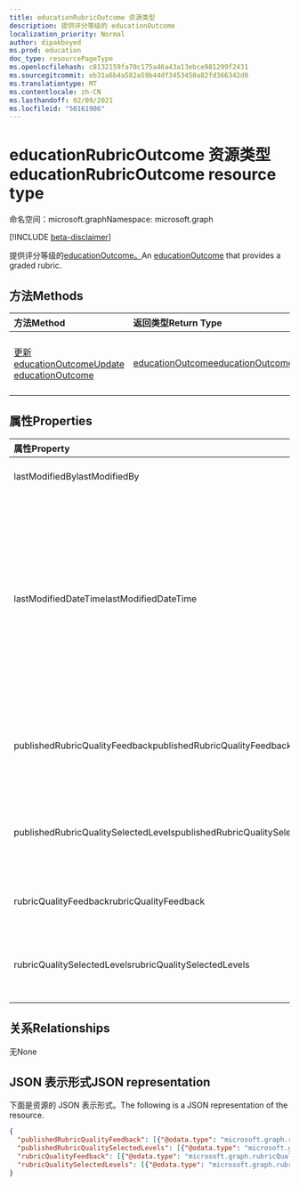 ```yaml
---
title: educationRubricOutcome 资源类型
description: 提供评分等级的 educationOutcome
localization_priority: Normal
author: dipakboyed
ms.prod: education
doc_type: resourcePageType
ms.openlocfilehash: c8132159fa70c175a46a43a13ebce981299f2431
ms.sourcegitcommit: eb31a6b4a582a59b44df3453450a82fd366342d0
ms.translationtype: MT
ms.contentlocale: zh-CN
ms.lasthandoff: 02/09/2021
ms.locfileid: "50161906"
---
```

# <a name="educationrubricoutcome-resource-type"></a><span data-ttu-id="51507-103">educationRubricOutcome 资源类型</span><span class="sxs-lookup"><span data-stu-id="51507-103">educationRubricOutcome resource type</span></span>

<span data-ttu-id="51507-104">命名空间：microsoft.graph</span><span class="sxs-lookup"><span data-stu-id="51507-104">Namespace: microsoft.graph</span></span>

[!INCLUDE [beta-disclaimer](../../includes/beta-disclaimer.md)]

<span data-ttu-id="51507-105">提供评分等级的[educationOutcome。](educationoutcome.md)</span><span class="sxs-lookup"><span data-stu-id="51507-105">An [educationOutcome](educationoutcome.md) that provides a graded rubric.</span></span>

## <a name="methods"></a><span data-ttu-id="51507-106">方法</span><span class="sxs-lookup"><span data-stu-id="51507-106">Methods</span></span>

| <span data-ttu-id="51507-107">方法</span><span class="sxs-lookup"><span data-stu-id="51507-107">Method</span></span>       | <span data-ttu-id="51507-108">返回类型</span><span class="sxs-lookup"><span data-stu-id="51507-108">Return Type</span></span> | <span data-ttu-id="51507-109">说明</span><span class="sxs-lookup"><span data-stu-id="51507-109">Description</span></span> |
|:-------------|:------------|:------------|
| [<span data-ttu-id="51507-110">更新 educationOutcome</span><span class="sxs-lookup"><span data-stu-id="51507-110">Update educationOutcome</span></span>](../api/educationoutcome-update.md) | [<span data-ttu-id="51507-111">educationOutcome</span><span class="sxs-lookup"><span data-stu-id="51507-111">educationOutcome</span></span>](educationoutcome.md) | <span data-ttu-id="51507-112">更新 educationOutcome 对象。</span><span class="sxs-lookup"><span data-stu-id="51507-112">Update educationOutcome object.</span></span> |

## <a name="properties"></a><span data-ttu-id="51507-113">属性</span><span class="sxs-lookup"><span data-stu-id="51507-113">Properties</span></span>

| <span data-ttu-id="51507-114">属性</span><span class="sxs-lookup"><span data-stu-id="51507-114">Property</span></span>     | <span data-ttu-id="51507-115">类型</span><span class="sxs-lookup"><span data-stu-id="51507-115">Type</span></span>        | <span data-ttu-id="51507-116">说明</span><span class="sxs-lookup"><span data-stu-id="51507-116">Description</span></span> |
|:-------------|:------------|:------------|
|<span data-ttu-id="51507-117">lastModifiedBy</span><span class="sxs-lookup"><span data-stu-id="51507-117">lastModifiedBy</span></span>|[<span data-ttu-id="51507-118">identitySet</span><span class="sxs-lookup"><span data-stu-id="51507-118">identitySet</span></span>](identityset.md)|<span data-ttu-id="51507-119">最后一个修改资源的用户。</span><span class="sxs-lookup"><span data-stu-id="51507-119">The last user to modify the resource.</span></span>|
|<span data-ttu-id="51507-120">lastModifiedDateTime</span><span class="sxs-lookup"><span data-stu-id="51507-120">lastModifiedDateTime</span></span>|<span data-ttu-id="51507-121">DateTimeOffset</span><span class="sxs-lookup"><span data-stu-id="51507-121">DateTimeOffset</span></span>|<span data-ttu-id="51507-122">上次修改资源的时间。</span><span class="sxs-lookup"><span data-stu-id="51507-122">Moment in time when the resource was last modified.</span></span>  <span data-ttu-id="51507-123">时间戳类型表示采用 ISO 8601 格式的日期和时间信息，始终采用 UTC 时区。</span><span class="sxs-lookup"><span data-stu-id="51507-123">The Timestamp type represents date and time information using ISO 8601 format and is always in UTC time.</span></span> <span data-ttu-id="51507-124">例如，2014 年 1 月 1 日午夜 UTC 如下所示：`'2014-01-01T00:00:00Z'`</span><span class="sxs-lookup"><span data-stu-id="51507-124">For example, midnight UTC on Jan 1, 2014 would look like this: `'2014-01-01T00:00:00Z'`</span></span>|
|<span data-ttu-id="51507-125">publishedRubricQualityFeedback</span><span class="sxs-lookup"><span data-stu-id="51507-125">publishedRubricQualityFeedback</span></span>|<span data-ttu-id="51507-126">[rubricQualityFeedbackModel](rubricqualityfeedbackmodel.md) 集合</span><span class="sxs-lookup"><span data-stu-id="51507-126">[rubricQualityFeedbackModel](rubricqualityfeedbackmodel.md) collection</span></span>|<span data-ttu-id="51507-127">在将成绩释放给学生时所创建 rubricQualityFeedback 属性的副本。</span><span class="sxs-lookup"><span data-stu-id="51507-127">A copy of the rubricQualityFeedback property that is made when the grade is released to the student.</span></span>|
|<span data-ttu-id="51507-128">publishedRubricQualitySelectedLevels</span><span class="sxs-lookup"><span data-stu-id="51507-128">publishedRubricQualitySelectedLevels</span></span>|<span data-ttu-id="51507-129">[rubricQualitySelectedColumnModel](rubricqualityselectedcolumnmodel.md) 集合</span><span class="sxs-lookup"><span data-stu-id="51507-129">[rubricQualitySelectedColumnModel](rubricqualityselectedcolumnmodel.md) collection</span></span>|<span data-ttu-id="51507-130">在向学生发布成绩时所创建 rubricQualitySelectedLevels 属性的副本。</span><span class="sxs-lookup"><span data-stu-id="51507-130">A copy of the rubricQualitySelectedLevels property that is made when the grade is released to the student.</span></span>|
|<span data-ttu-id="51507-131">rubricQualityFeedback</span><span class="sxs-lookup"><span data-stu-id="51507-131">rubricQualityFeedback</span></span>|<span data-ttu-id="51507-132">[rubricQualityFeedbackModel](rubricqualityfeedbackmodel.md) 集合</span><span class="sxs-lookup"><span data-stu-id="51507-132">[rubricQualityFeedbackModel](rubricqualityfeedbackmodel.md) collection</span></span>|<span data-ttu-id="51507-133">此标准的每个质量的特定反馈的集合。</span><span class="sxs-lookup"><span data-stu-id="51507-133">A collection of specific feedback for each quality of this rubric.</span></span>|
|<span data-ttu-id="51507-134">rubricQualitySelectedLevels</span><span class="sxs-lookup"><span data-stu-id="51507-134">rubricQualitySelectedLevels</span></span>|<span data-ttu-id="51507-135">[rubricQualitySelectedColumnModel](rubricqualityselectedcolumnmodel.md) 集合</span><span class="sxs-lookup"><span data-stu-id="51507-135">[rubricQualitySelectedColumnModel](rubricqualityselectedcolumnmodel.md) collection</span></span>|<span data-ttu-id="51507-136">教师在评分此作业时针对每个质量选择的级别。</span><span class="sxs-lookup"><span data-stu-id="51507-136">The level that the teacher has selected for each quality while grading this assignment.</span></span>|

## <a name="relationships"></a><span data-ttu-id="51507-137">关系</span><span class="sxs-lookup"><span data-stu-id="51507-137">Relationships</span></span>

<span data-ttu-id="51507-138">无</span><span class="sxs-lookup"><span data-stu-id="51507-138">None</span></span>

## <a name="json-representation"></a><span data-ttu-id="51507-139">JSON 表示形式</span><span class="sxs-lookup"><span data-stu-id="51507-139">JSON representation</span></span>

<span data-ttu-id="51507-140">下面是资源的 JSON 表示形式。</span><span class="sxs-lookup"><span data-stu-id="51507-140">The following is a JSON representation of the resource.</span></span>

<!-- {
  "blockType": "resource",
  "optionalProperties": [

  ],
  "@odata.type": "microsoft.graph.educationRubricOutcome",
  "keyProperty": "id"
}-->

```json
{
  "publishedRubricQualityFeedback": [{"@odata.type": "microsoft.graph.rubricQualityFeedbackModel"}],
  "publishedRubricQualitySelectedLevels": [{"@odata.type": "microsoft.graph.rubricQualitySelectedColumnModel"}],
  "rubricQualityFeedback": [{"@odata.type": "microsoft.graph.rubricQualityFeedbackModel"}],
  "rubricQualitySelectedLevels": [{"@odata.type": "microsoft.graph.rubricQualitySelectedColumnModel"}]
}
```

<!-- uuid: 16cd6b66-4b1a-43a1-adaf-3a886856ed98
2019-02-04 14:57:30 UTC -->
<!-- {
  "type": "#page.annotation",
  "description": "educationRubricOutcome resource",
  "keywords": "",
  "section": "documentation",
  "tocPath": ""
}-->


